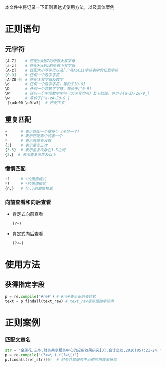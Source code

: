 本文件中将记录一下正则表达式使用方法，以及具体案例

# 正则语句

## 元字符

```python
[A-Z]    # 匹配从A到Z的所有大写字母
[a-z]    # 匹配从a到z的所有小写字母
[A-z]    # 匹配大小写字母以及[,^等ASCII字符表中的任意字符
[0-9]    # 任何一个数字字符
[A-Z0-9] # 匹配大写字母及数字
\d       # 任何一个数字字符，等价于[0-9]
\D       # 任何一个非数字字符，等价于[^0-9]
\W       # 任何一个字母数字字符（大小写均可）及下划线，等价于[a-zA-Z0-9_]
\w       # 等价于[^a-zA-Z0-9_]
 [\u4e00-\u9fa5]  # 匹配中文
```

## 重复匹配

```python
+      # 表示匹配一个或多个（至少一个）
?      # 表示匹配零个或者一个
*      # 表示有或者没有
{3}    # 表示重复三次
{3-5}  # 表示重复次数在3-5之间
{3，}  # 表示重复三次及以上
```

### 懒惰匹配

```python
+?     # +的懒惰模式
*?     # *的懒惰模式
{n,}   # {n,}的懒惰模式
```

### 向前查看和向后查看

- 肯定式向前查看

  ```python
  (?=)
  ```

- 肯定式向后查看

  ```python
  (?<=)
  ```

# 使用方法

## 获得指定字段

```python
p = re.compile('#re#') # #re#表示正则表达式
text = p.findall(text_raw) # text_raw表示原始字符串
```

# 正则案例

### 匹配文章名

```python
str = '金莲花,王华.财务共享服务中心的应用效果研究[J].会计之友,2016(05):21-24.'
p = re.compile('(?<=\.).+(?=\[)')
p.findall(ref_str)[0]  # 财务共享服务中心的应用效果研究
```

